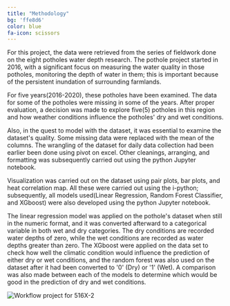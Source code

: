 ```yaml
---
title: "Methodology"
bg: 'ffe8d6'
color: blue
fa-icon: scissors
---
```


For this project, the data were retrieved from the series of fieldwork done on the eight potholes water depth research. The pothole project started in 2016, with a significant focus on measuring the water quality in those potholes, monitoring the depth of water in them; this is important because of the persistent inundation of surrounding farmlands.

For five years(2016-2020), these potholes have been examined.  The data for some of the potholes were missing in some of the years.  After proper evaluation, a decision was made to explore five(5) potholes in this region and how weather conditions influence the potholes' dry and wet conditions.

Also, in the quest to model with the dataset, it was essential to examine the dataset's quality. Some missing data were replaced with the mean of the columns. The wrangling of the dataset for daily data collection had been earlier been done using pivot on excel. Other cleanings, arranging, and formatting was subsequently carried out using the python Jupyter notebook.

Visualization was carried out on the dataset using pair plots, bar plots, and heat correlation map. All these were carried out using the i-python; subsequently, all models used(Linear Regression, Random Forest Classifier, and XGboost) were also developed using the python Jupyter notebook.

The linear regression model was applied on the pothole's dataset when still in the numeric format, and it was converted afterward to a categorical variable in both wet and dry categories. The dry conditions are recorded water depths of zero, while the wet conditions are recorded as water depths greater than zero. The XGboost were applied on the data set to check how well the climatic condition would influence the prediction of either dry or wet conditions, and the random forest was also used on the dataset after it had been converted to '0' (Dry)  or '1' (Wet). A comparison was also made between each of the models to determine which would be good in the prediction of dry and wet conditions.

![Workflow project for 516X-2](https://user-images.githubusercontent.com/77670180/141725409-a49e4d1b-1ec5-4cb5-9bb3-ddf418ad9fc5.jpg)



